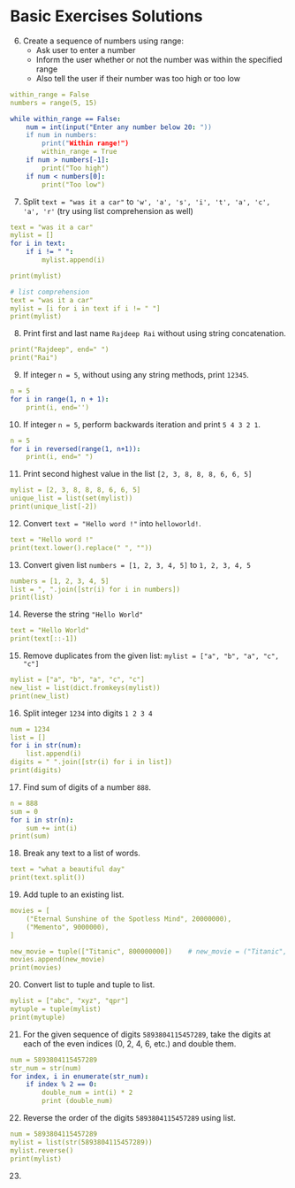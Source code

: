 # Basic Exercises Solutions

6. Create a sequence of numbers using range:
     - Ask user to enter a number
     - Inform the user whether or not the number was within the specified range
     - Also tell the user if their number was too high or too low
```yaml
within_range = False 
numbers = range(5, 15)

while within_range == False:
    num = int(input("Enter any number below 20: "))
    if num in numbers:
        print("Within range!")
        within_range = True
    if num > numbers[-1]:
        print("Too high")
    if num < numbers[0]:
        print("Too low")
```
7. Split `text = "was it a car"` to `'w', 'a', 's', 'i', 't', 'a', 'c', 'a', 'r'` (try using list comprehension as well)
```yaml
text = "was it a car"
mylist = []
for i in text:
    if i != " ":
        mylist.append(i)

print(mylist)
```
```yaml
# list comprehension 
text = "was it a car"
mylist = [i for i in text if i != " "]
print(mylist)
```
8. Print first and last name `Rajdeep Rai` without using string concatenation.
```yaml
print("Rajdeep", end=" ")
print("Rai")
```
9. If integer `n = 5`, without using any string methods, print `12345`.
```yaml
n = 5
for i in range(1, n + 1):
    print(i, end='')
```
10. If integer `n = 5`, perform backwards iteration and print `5 4 3 2 1`.
```yaml
n = 5
for i in reversed(range(1, n+1)):
    print(i, end=" ")
```
11. Print second highest value in the list `[2, 3, 8, 8, 8, 6, 6, 5]`
```yaml
mylist = [2, 3, 8, 8, 8, 6, 6, 5]
unique_list = list(set(mylist))
print(unique_list[-2])
```
12. Convert `text = "Hello word !"` into `helloworld!`.
```yaml
text = "Hello word !"
print(text.lower().replace(" ", ""))
```
13. Convert given list `numbers = [1, 2, 3, 4, 5]` to `1, 2, 3, 4, 5`
```yaml
numbers = [1, 2, 3, 4, 5]
list = ", ".join([str(i) for i in numbers])
print(list)
```

14. Reverse the string `"Hello World"`
```yaml
text = "Hello World"
print(text[::-1])
```

15. Remove duplicates from the given list: `mylist = ["a", "b", "a", "c", "c"]`
```yaml
mylist = ["a", "b", "a", "c", "c"]
new_list = list(dict.fromkeys(mylist))
print(new_list)
```

16. Split integer `1234` into digits `1 2 3 4`
```yaml
num = 1234
list = []
for i in str(num):
    list.append(i)
digits = " ".join([str(i) for i in list])
print(digits)
```

17. Find sum of digits of a number `888`.
```yaml
n = 888
sum = 0
for i in str(n):
    sum += int(i)
print(sum)
```

18. Break any text to a list of words.
```yaml
text = "what a beautiful day"
print(text.split())
```

19. Add tuple to an existing list.
```yaml
movies = [
    ("Eternal Sunshine of the Spotless Mind", 20000000),
    ("Memento", 9000000),
]

new_movie = tuple(["Titanic", 800000000])    # new_movie = ("Titanic", 800000000)
movies.append(new_movie)
print(movies)
```

20. Convert list to tuple and tuple to list.
```yaml
mylist = ["abc", "xyz", "qpr"]
mytuple = tuple(mylist)
print(mytuple)
```

21. For the given sequence of digits `5893804115457289`, take the digits at each of the even indices (0, 2, 4, 6, etc.) and double them.
```yaml
num = 5893804115457289
str_num = str(num)
for index, i in enumerate(str_num):
    if index % 2 == 0:
        double_num = int(i) * 2
        print (double_num)
```

22. Reverse the order of the digits `5893804115457289` using list.
```yaml
num = 5893804115457289
mylist = list(str(5893804115457289))
mylist.reverse()
print(mylist)
```

23. 
